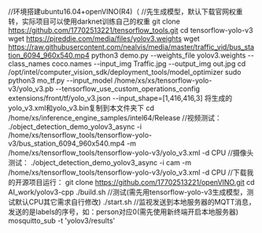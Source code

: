 //环境搭建ubuntu16.04+openVINO(R4)（
//先生成模型，默认下载官网权重转，实际项目可以使用darknet训练自己的权重
git clone https://github.com/17702513221/tensorflow_tools.git
cd tensorflow-yolo-v3
wget https://pjreddie.com/media/files/yolov3.weights
wget https://raw.githubusercontent.com/nealvis/media/master/traffic_vid/bus_station_6094_960x540.mp4
python3 demo.py --weights_file yolov3.weights --class_names coco.names --input_img Traffic.jpg --output_img out.jpg
cd /opt/intel/computer_vision_sdk/deployment_tools/model_optimizer
sudo python3 mo_tf.py --input_model /home/xs/xs/tensorflow-yolo-v3/yolo_v3.pb --tensorflow_use_custom_operations_config extensions/front/tf/yolo_v3.json --input_shape=[1,416,416,3]
将生成的yolo_v3.xml和yolo_v3.bin复制到本文件夹下
cd /home/xs/inference_engine_samples/intel64/Release
//视频测试：
./object_detection_demo_yolov3_async -i /home/xs/tensorflow_tools/tensorflow-yolo-v3/bus_station_6094_960x540.mp4 -m /home/xs/tensorflow_tools/tensorflow-yolo-v3/yolo_v3.xml -d CPU
//摄像头测试：
./object_detection_demo_yolov3_async -i cam -m /home/xs/tensorflow_tools/tensorflow-yolo-v3/yolo_v3.xml -d CPU
//下载我的开源项目运行：
git clone https://github.com/17702513221/openVINO.git
cd AI_work/yolov3-cpp
./build.sh
//测试(需先用tensorflow-yolo-v3生成模型，测试默认CPU其它需求自行修改)
./start.sh
//监视发送到本地服务器的MQTT消息，发送的是labels的序号，如：person对应0(需先使用新终端开启本地服务器)
mosquitto_sub -t 'yolov3/results'
